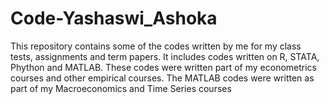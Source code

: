 # Code-Yashaswi_Ashoka
This repository contains some of the codes written by me for my class tests, assignments and term papers.
It includes codes written on R, STATA, Phython and MATLAB. These codes were written part of my econometrics courses and other empirical courses. 
The MATLAB codes were written as part of my Macroeconomics and Time Series courses
